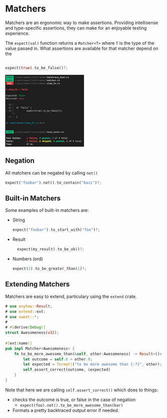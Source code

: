 # Matchers


Matchers are an ergonomic way to make assertions. Providing intellisense and type-specific assertions, they can make for an enjoyable testing experience.

The `expect(val)` function returns a `Matcher<T>` where `T` is the type of the value passed in. What assertions are available for that matcher depend on the 

```rs
```

```rs
expect(true).to_be_false()?;
```
<img src="images/failure.png" width=50%>

## Negation

All matchers can be negated by calling `not()`

```rs
expect("foobar").not().to_contain("bazz")?;
```

## Built-in Matchers

Some examples of built-in matchers are:

- String
	```rs
	expect("foobar").to_start_with("foo")?;
	```
- Result
  ```rs
	expect(my_result).to_be_ok()?;
	```
- Numbers (ord)
	```rs
	expect(2).to_be_greater_than(1)?;
	```


## Extending Matchers

Matchers are easy to extend, particulary using the `extend` crate.

```rust
# use anyhow::Result;
# use extend::ext;
# use sweet::*;
# 
# #[derive(Debug)]
struct Awesomeness(u32);

#[ext(name)]
pub impl Matcher<Awesomeness> {
	fn to_be_more_awesome_than(&self, other:Awesomeness) -> Result<()> {
		let outcome = self.0 > other.0;
		let expected = format!("to be more awesome than {:?}", other);
		self.assert_correct(outcome, &expected)
	}
}
```

Note that here we are calling `self.assert_correct()` which does to things:
- checks the outcome is true, or false in the case of negation:
	- `expect(foo).not().to_be_more_awesome_than(bar)`
- Formats a pretty backtraced output error if needed.
